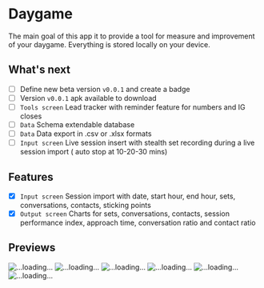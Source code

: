 # Daygame

The main goal of this app it to provide a tool for measure and improvement of your daygame.
Everything is stored locally on your device.

## What's next

- [ ] Define new beta version `v0.0.1` and create a badge
- [ ] Version `v0.0.1` apk available to download
- [ ] `Tools screen` Lead tracker with reminder feature for numbers and IG closes
- [ ] `Data` Schema extendable database
- [ ] `Data` Data export in .csv or .xlsx formats
- [ ] `Input screen` Live session insert with stealth set recording during a live session import (
  auto stop at 10-20-30 mins)

## Features
- [x] `Input screen` Session import with date, start hour, end hour, sets, conversations, contacts, sticking points
- [x] `Output screen` Charts for sets, conversations, contacts, session performance index, approach time, conversation ratio and contact ratio

## Previews

![...loading...](https://github.com/barryburgle/game-app/blob/main/resources/screen/input/input_screen_v_1_w.png?raw=true)
![...loading...](https://github.com/barryburgle/game-app/blob/main/resources/screen/input/input_dialog_v_1_w.png?raw=true)
![...loading...](https://github.com/barryburgle/game-app/blob/main/resources/screen/input/output_screen_v_1_w.png?raw=true)
![...loading...](https://github.com/barryburgle/game-app/blob/main/resources/screen/input/input_screen_v_1_b.png?raw=true)
![...loading...](https://github.com/barryburgle/game-app/blob/main/resources/screen/input/input_dialog_v_1_b.png?raw=true)
![...loading...](https://github.com/barryburgle/game-app/blob/main/resources/screen/input/output_screen_v_1_b.png?raw=true)
